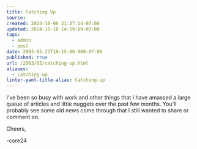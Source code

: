 ```yaml
---
title: Catching Up
source: 
created: 2024-10-06 21:27:14-07:00
updated: 2024-10-10 14:59:09-07:00
tags:
  - admin
  - post
date: 2003-05-23T10:15:00.000-07:00
published: true
url: /2003/05/catching-up.html
aliases:
  - Catching-up
linter-yaml-title-alias: Catching-up
---
```



I've been so busy with work and other things that I have amassed a large queue of articles and little nuggets over the past few months. You'll probably see some old news come through that I still wanted to share or comment on.  
  
Cheers,  
  
\-core24